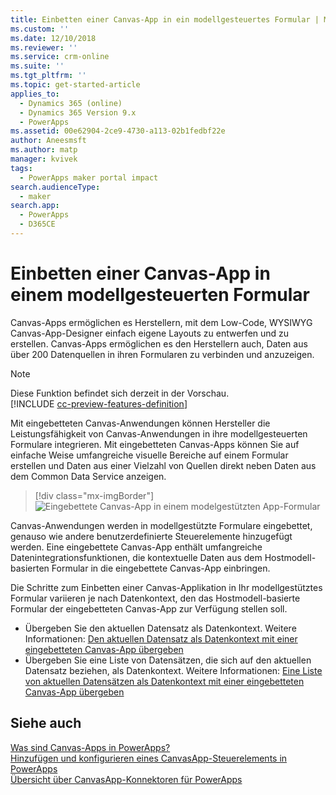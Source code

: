```yaml
---
title: Einbetten einer Canvas-App in ein modellgesteuertes Formular | MicrosoftDocs
ms.custom: ''
ms.date: 12/10/2018
ms.reviewer: ''
ms.service: crm-online
ms.suite: ''
ms.tgt_pltfrm: ''
ms.topic: get-started-article
applies_to:
  - Dynamics 365 (online)
  - Dynamics 365 Version 9.x
  - PowerApps
ms.assetid: 00e62904-2ce9-4730-a113-02b1fedbf22e
author: Aneesmsft
ms.author: matp
manager: kvivek
tags:
  - PowerApps maker portal impact
search.audienceType:
  - maker
search.app:
  - PowerApps
  - D365CE
---
```


# <a name="embed-a-canvas-app-on-a-model-driven-form"></a>Einbetten einer Canvas-App in einem modellgesteuerten Formular

Canvas-Apps ermöglichen es Herstellern, mit dem Low-Code, WYSIWYG Canvas-App-Designer einfach eigene Layouts zu entwerfen und zu erstellen. Canvas-Apps ermöglichen es den Herstellern auch, Daten aus über 200 Datenquellen in ihren Formularen zu verbinden und anzuzeigen.

> [!NOTE]
> Diese Funktion befindet sich derzeit in der Vorschau. <br />
> [!INCLUDE [cc-preview-features-definition](../../includes/cc-preview-features-definition.md)]

Mit eingebetteten Canvas-Anwendungen können Hersteller die Leistungsfähigkeit von Canvas-Anwendungen in ihre modellgesteuerten Formulare integrieren. Mit eingebetteten Canvas-Apps können Sie auf einfache Weise umfangreiche visuelle Bereiche auf einem Formular erstellen und Daten aus einer Vielzahl von Quellen direkt neben Daten aus dem Common Data Service anzeigen.

   > [!div class="mx-imgBorder"] 
   > ![](media/embed-canvas-app-in-form.png "Eingebettete Canvas-App in einem modelgestützten App-Formular")

Canvas-Anwendungen werden in modellgestützte Formulare eingebettet, genauso wie andere benutzerdefinierte Steuerelemente hinzugefügt werden. Eine eingebettete Canvas-App enthält umfangreiche Datenintegrationsfunktionen, die kontextuelle Daten aus dem Hostmodell-basierten Formular in die eingebettete Canvas-App einbringen.

Die Schritte zum Einbetten einer Canvas-Applikation in Ihr modellgestütztes Formular variieren je nach Datenkontext, den das Hostmodell-basierte Formular der eingebetteten Canvas-App zur Verfügung stellen soll.
-   Übergeben Sie den aktuellen Datensatz als Datenkontext. Weitere Informationen: [Den aktuellen Datensatz als Datenkontext mit einer eingebetteten Canvas-App übergeben](pass-current-embedded-canvas-app.md)
-   Übergeben Sie eine Liste von Datensätzen, die sich auf den aktuellen Datensatz beziehen, als Datenkontext. Weitere Informationen: [Eine Liste von aktuellen Datensätzen als Datenkontext mit einer eingebetteten Canvas-App übergeben ](pass-related-embedded-canvas-app.md) 

<!-- After you have added an embedded canvas app to your model-driven form, learn how to share your embedded canvas app with other users (LINK TO ARTICLE #4).  -->

<!-- For things to keep in mind when working with embedded canvas apps and to help troubleshoot any issues you might encounter, see (LINK TO ARTICLE #5). -->

## <a name="see-also"></a>Siehe auch
[Was sind Canvas-Apps in PowerApps?](../canvas-apps/getting-started.md) <br />
[Hinzufügen und konfigurieren eines CanvasApp-Steuerelements in PowerApps](../canvas-apps/add-configure-controls.md) <br />
[Übersicht über CanvasApp-Konnektoren für PowerApps](../canvas-apps/connections-list.md) 
